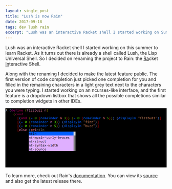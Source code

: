 ```yaml
---
layout: single_post
title: "Lush is now Rain"
date: 2017-09-18
tags: dev lush rain
excerpt: "Lush was an interactive Racket shell I started working on Summer 2017 to learn Racket. I renamed it to Rain."
---
```


Lush was an interactive Racket shell I started working on this summer to learn Racket. As it turns out there
is already a shell called Lush, the Lisp Universal Shell. So I decided on renaming the project to Rain: 
the <span style="text-decoration: underline">Ra</span>cket <span style="text-decoration: underline">In</span>teractive Shell.

Along with the renaming I decided to make the latest feature public. The first version of code completion just picked one completion for you and filled in the remaining characters in a light grey text next to the characters you were typing. I started working on an ncurses-like interface, and the first feature is a dropdown listbox that shows all the possible completions similar to completion widgets in other IDEs.

<div class="album">
<img src="/images/blogposts/fizzbuzz-with-dropdown.png">
</div>

To learn more, check out Rain's [documentation](https://patrick-lafferty.github.io/rain/index.html). You can view its [source](https://github.com/patrick-lafferty/rain) and also get the latest release there.